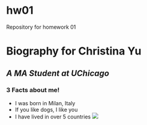 # hw01
Repository for homework 01
# Biography for Christina Yu
## *A MA Student at UChicago*
### 3 Facts about me!
* I was born in Milan, Italy
* If you like dogs, I like you
* I have lived in over 5 countries
![](/Users/christinayu/Desktop/hw01/figures/image_56.jpg)